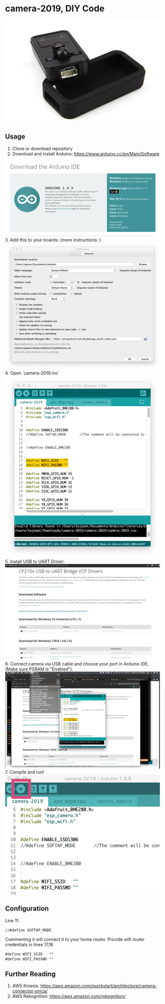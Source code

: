# camera-2019, DIY Code
<img src='res/images/header.jpg'>

## Usage
1. Clone or download repository
2. Download and install Arduino:
  <https://www.arduino.cc/en/Main/Software>
<img src='res/images/arduino.png'>
3. Add this to your boards:
   <https://dl.espressif.com/dl/package_esp32_index.json>
    (more instructions:
<https://github.com/espressif/arduino-esp32/blob/master/docs/arduino-ide/boards_manager.md>)
<img src='res/images/aPref.png'>
4. Open `camera-2019.ino`
<img src='res/images/ide.png'>
5. Install USB to UART Driver:
   <https://www.silabs.com/products/development-tools/software/usb-to-uart-bridge-vcp-drivers>
<img src='res/images/driver.png'>
6. Connect camera via USB cable and choose your port in Arduino IDE.
   (Make sure PSRAM is "Enabled").
<img src='res/images/port.png'>
7. Compile and run!
<img src='res/images/run.png'>

## Configuration
Line 11.

```
//#define SOFTAP_MODE 
```

Commenting it will connect it to your home router.
Provide wifi router credentials in lines 17,18

```
#define WIFI_SSID   ""
#define WIFI_PASSWD ""
```

## Further Reading
1. AWS Kinesis: https://aws.amazon.com/quickstart/architecture/camera-connector-onica/
2. AWS Rekognition: https://aws.amazon.com/rekognition/
